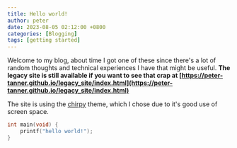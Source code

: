 ```yaml
---
title: Hello world!
author: peter
date: 2023-08-05 02:12:00 +0800
categories: [Blogging]
tags: [getting started]
---
```


Welcome to my blog, about time I got one of these since there's a lot of random thoughts and technical experiences I have that might be useful. **The legacy site is still available if you want to see that crap at [https://peter-tanner.github.io/legacy_site/index.html](https://peter-tanner.github.io/legacy_site/index.html)**

The site is using the [chirpy](https://chirpy.cotes.page/) theme, which I chose due to it's good use of screen space.

```c
int main(void) {
	printf("hello world!");
}
```
